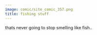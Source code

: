 ```yaml
---
image: comic/site_comic_357.png
title: fishing stuff
---
```

thats never going to stop smelling like fish..
